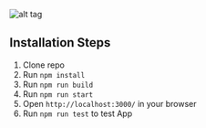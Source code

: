 

![alt tag](https://api.travis-ci.org/Ndkkqueenie/Reactpictogram.svg?branch=master)

## Installation Steps

1. Clone repo
2. Run `npm install`
3. Run `npm run build`
4. Run `npm run start`
5. Open `http://localhost:3000/` in your browser
6. Run `npm run test` to test App

